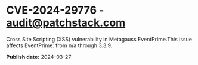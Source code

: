 # CVE-2024-29776 - audit@patchstack.com

Cross Site Scripting (XSS) vulnerability in Metagauss EventPrime.This issue affects EventPrime: from n/a through 3.3.9.



**Publish date:** 2024-03-27

